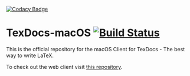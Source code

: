 [![Codacy Badge](https://api.codacy.com/project/badge/Grade/7e1830c504e543fabbdb3406f6ba8ce0)](https://www.codacy.com/app/TexDocs/TexDocs-macOS?utm_source=github.com&utm_medium=referral&utm_content=TexDocs/TexDocs-macOS&utm_campaign=badger)
# TexDocs-macOS [![Build Status](https://travis-ci.org/TexDocs/TexDocs-macOS.svg?branch=master)](https://travis-ci.org/TexDocs/TexDocs-macOS)


This is the official repository for the macOS Client for TexDocs - The best way to write LaTeX.

To check out the web client visit [this repository](https://github.com/TexDocs/TexDocs-web).
